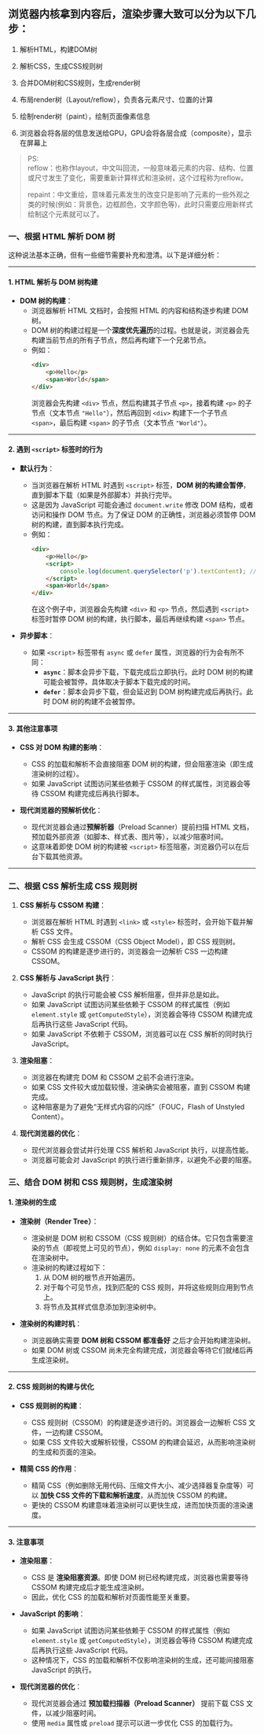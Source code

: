 ## 浏览器内核拿到内容后，渲染步骤大致可以分为以下几步：

1. 解析HTML，构建DOM树

2. 解析CSS，生成CSS规则树

3. 合并DOM树和CSS规则，生成render树

4. 布局render树（Layout/reflow），负责各元素尺寸、位置的计算

5. 绘制render树（paint），绘制页面像素信息

6. 浏览器会将各层的信息发送给GPU，GPU会将各层合成（composite），显示在屏幕上

> PS:  
reflow：也称作layout，中文叫回流，一般意味着元素的内容、结构、位置或尺寸发生了变化，需要重新计算样式和渲染树，这个过程称为reflow。  
> 
> repaint：中文重绘，意味着元素发生的改变只是影响了元素的一些外观之类的时候(例如：背景色，边框颜色，文字颜色等)，此时只需要应用新样式绘制这个元素就可以了。


### 一、根据 HTML 解析 DOM 树
这种说法基本正确，但有一些细节需要补充和澄清。以下是详细分析：

---

#### 1. **HTML 解析与 DOM 树构建**
- **DOM 树的构建**：
  - 浏览器解析 HTML 文档时，会按照 HTML 的内容和结构逐步构建 DOM 树。
  - DOM 树的构建过程是一个**深度优先遍历**的过程。也就是说，浏览器会先构建当前节点的所有子节点，然后再构建下一个兄弟节点。
  - 例如：
    ```html
    <div>
        <p>Hello</p>
        <span>World</span>
    </div>
    ```
    浏览器会先构建 `<div>` 节点，然后构建其子节点 `<p>`，接着构建 `<p>` 的子节点（文本节点 `"Hello"`），然后再回到 `<div>` 构建下一个子节点 `<span>`，最后构建 `<span>` 的子节点（文本节点 `"World"`）。

---

#### 2. **遇到 `<script>` 标签时的行为**
- **默认行为**：
  - 当浏览器在解析 HTML 时遇到 `<script>` 标签，**DOM 树的构建会暂停**，直到脚本下载（如果是外部脚本）并执行完毕。
  - 这是因为 JavaScript 可能会通过 `document.write` 修改 DOM 结构，或者访问和操作 DOM 节点。为了保证 DOM 的正确性，浏览器必须暂停 DOM 树的构建，直到脚本执行完成。
  - 例如：
    ```html
    <div>
        <p>Hello</p>
        <script>
            console.log(document.querySelector('p').textContent); // 输出 "Hello"
        </script>
        <span>World</span>
    </div>
    ```
    在这个例子中，浏览器会先构建 `<div>` 和 `<p>` 节点，然后遇到 `<script>` 标签时暂停 DOM 树的构建，执行脚本，最后再继续构建 `<span>` 节点。

- **异步脚本**：
  - 如果 `<script>` 标签带有 `async` 或 `defer` 属性，浏览器的行为会有所不同：
    - **`async`**：脚本会异步下载，下载完成后立即执行。此时 DOM 树的构建可能会被暂停，具体取决于脚本下载完成的时间。
    - **`defer`**：脚本会异步下载，但会延迟到 DOM 树构建完成后再执行。此时 DOM 树的构建不会被暂停。

---

#### 3. **其他注意事项**
- **CSS 对 DOM 构建的影响**：
  - CSS 的加载和解析不会直接阻塞 DOM 树的构建，但会阻塞渲染（即生成渲染树的过程）。
  - 如果 JavaScript 试图访问某些依赖于 CSSOM 的样式属性，浏览器会等待 CSSOM 构建完成后再执行脚本。

- **现代浏览器的预解析优化**：
  - 现代浏览器会通过**预解析器**（Preload Scanner）提前扫描 HTML 文档，预加载外部资源（如脚本、样式表、图片等），以减少阻塞时间。
  - 这意味着即使 DOM 树的构建被 `<script>` 标签阻塞，浏览器仍可以在后台下载其他资源。

---

### 二、根据 CSS 解析生成 CSS 规则树
1. **CSS 解析与 CSSOM 构建**：
   - 浏览器在解析 HTML 时遇到 `<link>` 或 `<style>` 标签时，会开始下载并解析 CSS 文件。
   - 解析 CSS 会生成 CSSOM（CSS Object Model），即 CSS 规则树。
   - CSSOM 的构建是逐步进行的，浏览器会一边解析 CSS 一边构建 CSSOM。

2. **CSS 解析与 JavaScript 执行**：
   - JavaScript 的执行可能会被 CSS 解析阻塞，但并非总是如此。
   - 如果 JavaScript 试图访问某些依赖于 CSSOM 的样式属性（例如 `element.style` 或 `getComputedStyle`），浏览器会等待 CSSOM 构建完成后再执行这些 JavaScript 代码。
   - 如果 JavaScript 不依赖于 CSSOM，浏览器可以在 CSS 解析的同时执行 JavaScript。

3. **渲染阻塞**：
   - 浏览器在构建完 DOM 和 CSSOM 之前不会进行渲染。
   - 如果 CSS 文件较大或加载较慢，渲染确实会被阻塞，直到 CSSOM 构建完成。
   - 这种阻塞是为了避免“无样式内容的闪烁”（FOUC，Flash of Unstyled Content）。

4. **现代浏览器的优化**：
   - 现代浏览器会尝试并行处理 CSS 解析和 JavaScript 执行，以提高性能。
   - 浏览器可能会对 JavaScript 的执行进行重新排序，以避免不必要的阻塞。

### 三、结合 DOM 树和 CSS 规则树，生成渲染树

#### 1. **渲染树的生成**
- **渲染树（Render Tree）**：
  - 渲染树是 DOM 树和 CSSOM（CSS 规则树）的结合体。它只包含需要渲染的节点（即视觉上可见的节点），例如 `display: none` 的元素不会包含在渲染树中。
  - 渲染树的构建过程如下：
    1. 从 DOM 树的根节点开始遍历。
    2. 对于每个可见节点，找到匹配的 CSS 规则，并将这些规则应用到节点上。
    3. 将节点及其样式信息添加到渲染树中。

- **渲染树的构建时机**：
  - 浏览器确实需要 **DOM 树和 CSSOM 都准备好** 之后才会开始构建渲染树。
  - 如果 DOM 树或 CSSOM 尚未完全构建完成，浏览器会等待它们就绪后再生成渲染树。

---

#### 2. **CSS 规则树的构建与优化**
- **CSS 规则树的构建**：
  - CSS 规则树（CSSOM）的构建是逐步进行的。浏览器会一边解析 CSS 文件，一边构建 CSSOM。
  - 如果 CSS 文件较大或解析较慢，CSSOM 的构建会延迟，从而影响渲染树的生成和页面的渲染。

- **精简 CSS 的作用**：
  - 精简 CSS（例如删除无用代码、压缩文件大小、减少选择器复杂度等）可以 **加快 CSS 文件的下载和解析速度**，从而加快 CSSOM 的构建。
  - 更快的 CSSOM 构建意味着渲染树可以更快生成，进而加快页面的渲染速度。

---

#### 3. **注意事项**
- **渲染阻塞**：
  - CSS 是 **渲染阻塞资源**。即使 DOM 树已经构建完成，浏览器也需要等待 CSSOM 构建完成后才能生成渲染树。
  - 因此，优化 CSS 的加载和解析对页面性能至关重要。

- **JavaScript 的影响**：
  - 如果 JavaScript 试图访问某些依赖于 CSSOM 的样式属性（例如 `element.style` 或 `getComputedStyle`），浏览器会等待 CSSOM 构建完成后再执行这些 JavaScript 代码。
  - 这种情况下，CSS 的加载和解析不仅影响渲染树的生成，还可能间接阻塞 JavaScript 的执行。

- **现代浏览器的优化**：
  - 现代浏览器会通过 **预加载扫描器（Preload Scanner）** 提前下载 CSS 文件，以减少阻塞时间。
  - 使用 `media` 属性或 `preload` 提示可以进一步优化 CSS 的加载行为。
